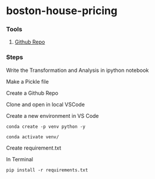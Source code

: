 # boston-house-pricing

### Tools

1. [Github Repo](https://github.com/rog-SARTHAK/boston-house-pricing)


### Steps

Write the Transformation and Analysis in ipython notebook

Make a Pickle file

Create a Github Repo

Clone and open in local VSCode

Create a new environment in VS Code

```
conda create -p venv python -y

conda activate venv/
```
Create requirement.txt

In Terminal
```
pip install -r requirements.txt

```